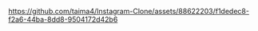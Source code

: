 




https://github.com/taima4/Instagram-Clone/assets/88622203/f1dedec8-f2a6-44ba-8dd8-9504172d42b6


